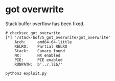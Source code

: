 # got overwrite

Stack buffer overflow has been fixed.

```
# checksec got_overwrite
[*] '/stack-bof/5_got_overwrite/got_overwrite'
    Arch:     amd64-64-little
    RELRO:    Partial RELRO
    Stack:    Canary found
    NX:       NX enabled
    PIE:      PIE enabled
    RUNPATH:  b'../.lib/'
```

```
python3 exploit.py
```
